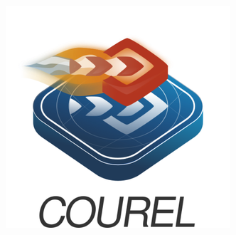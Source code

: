 <p align="center">
  <img src="https://github.com/piured/courel/blob/master/Logos/courel-light.png?raw=true" alt="Courel's logo"/> 
</p>
